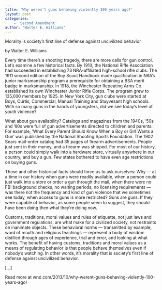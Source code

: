```yaml
---
title: 'Why weren’t guns behaving violently 100 years ago?'
layout: post
categories:
    - 'Second Amendment'
author: 'Walter E. Williams'
---
```


Morality is society’s first line of defense against uncivilized behavior

by Walter E. Williams  
  
Every time there’s a shooting tragedy, there are more calls for gun control. Let’s examine a few historical facts. By 1910, the National Rifle Association had succeeded in establishing 73 NRA-affiliated high-school rifle clubs. The 1911 second edition of the Boy Scout Handbook made qualification in NRA’s junior marksmanship program a prerequisite for obtaining a BSA merit badge in marksmanship. In 1918, the Winchester Repeating Arms Co. established its own Winchester Junior Rifle Corps. The program grew to 135,000 members by 1925. In New York City, gun clubs were started at Boys, Curtis, Commercial, Manual Training and Stuyvesant high schools. With so many guns in the hands of youngsters, did we see today’s level of youth violence?

What about gun availability? Catalogs and magazines from the 1940s, ’50s and ’60s were full of gun advertisements directed to children and parents. For example, ‘What Every Parent Should Know When a Boy or Girl Wants a Gun’ was published by the National Shooting Sports Foundation. The 1902 Sears mail-order catalog had 35 pages of firearm advertisements. People just sent in their money, and a firearm was shipped. For most of our history, a person could simply walk into a hardware store, virtually anywhere in our country, and buy a gun. Few states bothered to have even age restrictions on buying guns.

Those and other historical facts should force us to ask ourselves: Why — at a time in our history when guns were readily available, when a person could just walk into a store or order a gun through the mail, when there were no FBI background checks, no waiting periods, no licensing requirements — was there not the frequency and kind of gun violence that we sometimes see today, when access to guns is more restricted? Guns are guns. If they were capable of behavior, as some people seem to suggest, they should have been doing then what they’re doing now.

Customs, traditions, moral values and rules of etiquette, not just laws and government regulations, are what make for a civilized society, not restraints on inanimate objects. These behavioral norms — transmitted by example, word of mouth and religious teachings — represent a body of wisdom distilled through ages of experience, trial and error, and looking at what works. The benefit of having customs, traditions and moral values as a means of regulating behavior is that people behave themselves even if nobody’s watching. In other words, it’s morality that is society’s first line of defense against uncivilized behavior.

\[…\]

Read more at wnd.com/2013/10/why-werent-guns-behaving-violently-100-years-ago/